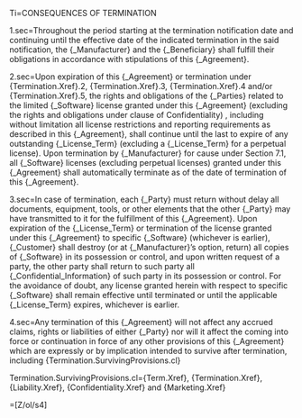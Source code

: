 Ti=CONSEQUENCES OF TERMINATION

1.sec=Throughout the period starting at the termination notification date and continuing until the effective date of the indicated termination in the said notification, the {_Manufacturer} and the {_Beneficiary} shall fulfill their obligations in accordance with stipulations of this {_Agreement}.

2.sec=Upon expiration of this {_Agreement} or termination under {Termination.Xref}.2, {Termination.Xref}.3, {Termination.Xref}.4 and/or {Termination.Xref}.5, the rights and obligations of the {_Parties} related to the limited {_Software} license granted under this {_Agreement} (excluding the rights and obligations under clause of Confidentiality) , including without limitation all license restrictions and reporting requirements as described in this {_Agreement}, shall continue until the last to expire of any outstanding {_License_Term} (excluding a {_License_Term} for a perpetual license).  Upon termination by {_Manufacturer} for cause under Section 7.1, all {_Software} licenses (excluding perpetual licenses) granted under this {_Agreement} shall automatically terminate as of the date of termination of this {_Agreement}. 

3.sec=In case of termination, each {_Party} must return without delay all documents, equipment, tools, or other elements that the other {_Party} may have transmitted to it for the fulfillment of this {_Agreement}.  Upon expiration of the {_License_Term} or termination of the license granted under this {_Agreement} to specific {_Software} (whichever is earlier), {_Customer} shall destroy (or at {_Manufacturer}’s option, return) all copies of {_Software} in its possession or control, and upon written request of a party, the other party shall return to such party all {_Confidential_Information} of such party in its possession or control. For the avoidance of doubt, any license granted herein with respect to specific {_Software} shall remain effective until terminated or until the applicable {_License_Term} expires, whichever is earlier.

4.sec=Any termination of this {_Agreement} will not affect any accrued claims, rights or liabilities of either {_Party} nor will it affect the coming into force or continuation in force of any other provisions of this {_Agreement} which are expressly or by implication intended to survive after termination, including {Termination.SurvivingProvisions.cl}

Termination.SurvivingProvisions.cl={Term.Xref}, {Termination.Xref}, {Liability.Xref}, {Confidentiality.Xref} and {Marketing.Xref}

=[Z/ol/s4]
